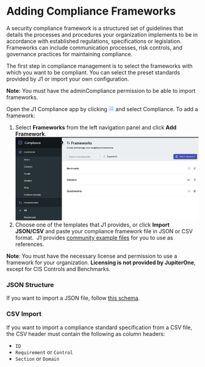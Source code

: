 # Adding Compliance Frameworks

A security compliance framework is a structured set of guidelines that details the 
processes and procedures your organization implements to be in accordance with 
established regulations, specifications or legislation. Frameworks can include 
communication processes, risk controls, and governance practices for maintaining 
compliance.

The first step in compliance management is to select the frameworks with which 
you want to be compliant. You can select the preset standards provided by J1 or 
import your own configuration. 

**Note:** You must have the adminCompliance permission to be able to import frameworks.

Open the J1 Compliance app by clicking ![](../assets/icons/apps.png) and select Compliance.  To add a framework:

1. Select **Frameworks** from the left navigation panel and click **Add Framework**.
   ​
   ![](../assets/compliance-frmwk-overview.png)
2. Choose one of the templates that J1 provides, or click **Import JSON/CSV** and 
   paste your compliance framework file in JSON or CSV format. 
   ​
   J1 provides [community example files](https://github.com/JupiterOne/security-policy-templates/tree/main/templates/standards) for you to use as references.

**Note**: You must have the necessary license and permission to use a framework for 
your organization. **Licensing is not provided by JupiterOne**, except for CIS Controls 
and Benchmarks.

### JSON Structure

If you want to import a JSON file, follow [this schema](../APIs_and-integrations/APIs/policies-compliance-schema.md).

### CSV Import

If you want to import a compliance standard specification from a CSV file, the
CSV header must contain the following as column headers:

- `ID`
- `Requirement` or `Control`
- `Section` or `Domain`

